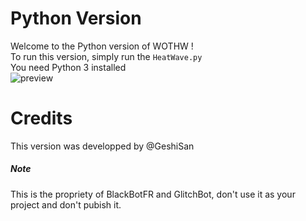 # Python Version

Welcome to the Python version of WOTHW !  
To run this version, simply run the `HeatWave.py`  
You need Python 3 installed  
![preview](https://cdn.discordapp.com/attachments/616655536351608835/616715741747478559/Capture.PNG)

# Credits

This version was developped by @GeshiSan

##### Note

This is the propriety of BlackBotFR and GlitchBot, don't use it as your project and don't pubish it.
